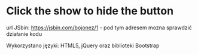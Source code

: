 # Click the show to hide the button

url JSbin: https://jsbin.com/bojonez/1 - pod tym adresem mozna sprawdzić działanie kodu

Wykorzystano języki: HTML5, jQuery oraz biblioteki Bootstrap
